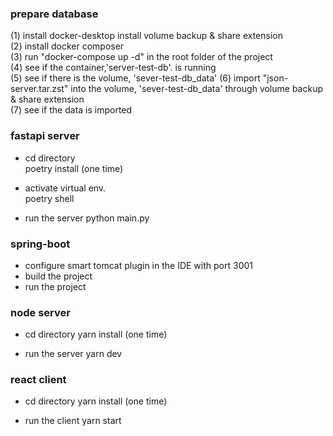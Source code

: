 ### prepare database  
(1) install docker-desktop
    install volume backup & share extension  
(2) install docker composer  
(3) run "docker-compose up -d" in the root folder of the project  
(4) see if the container,'server-test-db'. is running  
(5) see if there is the volume, 'sever-test-db_data'
(6) import "json-server.tar.zst" into the volume, 'sever-test-db_data' through volume backup & share extension  
(7) see if the data is imported  

### fastapi server  
- cd directory    
poetry install (one time)  

- activate virtual env.  
poetry shell  

- run the server
python main.py  

### spring-boot  
- configure smart tomcat plugin in the IDE with port 3001  
- build the project 
- run the project

### node server
- cd directory
yarn install (one time)

- run the server
yarn dev

### react client
- cd directory
yarn install (one time)

- run the client
yarn start

